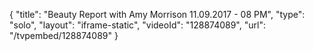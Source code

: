{
    "title": "Beauty Report with Amy Morrison 11.09.2017 - 08 PM",
    "type": "solo",
    "layout": "iframe-static",
    "videoId": "128874089",
    "url": "\/tvpembed\/128874089"
}